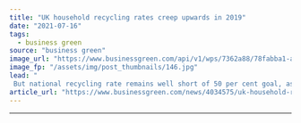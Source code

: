 ```yaml
---
title: "UK household recycling rates creep upwards in 2019"
date: "2021-07-16"
tags: 
  - business green
source: "business green"
image_url: "https://www.businessgreen.com/api/v1/wps/7362a88/78fabba1-a92d-4ba5-a6c7-2919a3509bbd/4/recycling-bins-on-street-185x114.jpg"
image_fp: "/assets/img/post_thumbnails/146.jpg"
lead: "
 But national recycling rate remains well short of 50 per cent goal, as sluggish progress that dominated the past decade continues ..."
article_url: "https://www.businessgreen.com/news/4034575/uk-household-recycling-rates-creep-upwards-2019"
---
```


---
